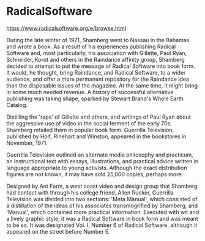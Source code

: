 # RadicalSoftware


https://www.radicalsoftware.org/e/browse.html

During the late winter of 1971, Shamberg went to Nassau in the Bahamas and wrote a book. As a result of his experiences publishing Radical Software and, most particularly, his association with Gillette, Paul Ryan, Schneider, Korot and others in the Raindance affinity group, Shamberg decided to attempt to put the message of Radical Software into book form. It would, he thought, bring Raindance, and Radical Software, to a wider audience, and offer a more permanent repository for the Raindance idea than the disposable issues of the magazine. At the same time, it might bring in some much needed revenue. A history of successful alternative publishing was taking shape, sparked by Stewart Brand's Whole Earth Catalog.

Distilling the 'raps' of Gillette and others, and writings of Paul Ryan about the aggressive use of video in the social ferment of the early 70s, Shamberg retailed them in popular book form. Guerrilla Television, published by Holt, Rinehart and Winston, appeared in the bookstores in November, 1971.

 

Guerrilla Television outlined an alternate media philosophy and practicum, an instructional text with essays, illustrations, and practical advice written in language appropriate to young activists. Although the exact distribution figures are not known, it may have sold 25,000 copies, perhaps more.

Designed by Ant Farm, a west coast video and design group that Shamberg had contact with through his college friend, Allen Rucker, Guerrilla Television was divided into two sections: 'Meta Manual', which consisted of a distillation of the ideas of his associates transmogrified by Shamberg, and 'Manual', which contained more practical information. Executed with wit and a lively graphic style, it was a Radical Software in book form and was meant to be so. It was designated Vol. I, Number 6 of Radical Software, although it appeared on the street before Number 5.


